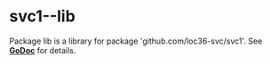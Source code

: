# svc1--lib

Package lib is a library for package 'github.com/loc36-svc/svc1'. See
__[GoDoc](https://godoc.org/github.com/loc36-svc/svc1--lib)__ for details.
